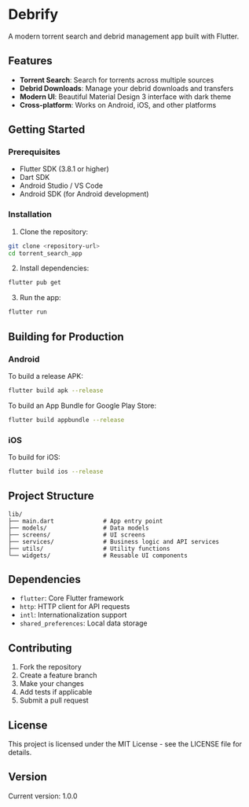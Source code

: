 # Debrify

A modern torrent search and debrid management app built with Flutter.

## Features

- **Torrent Search**: Search for torrents across multiple sources
- **Debrid Downloads**: Manage your debrid downloads and transfers
- **Modern UI**: Beautiful Material Design 3 interface with dark theme
- **Cross-platform**: Works on Android, iOS, and other platforms

## Getting Started

### Prerequisites

- Flutter SDK (3.8.1 or higher)
- Dart SDK
- Android Studio / VS Code
- Android SDK (for Android development)

### Installation

1. Clone the repository:
```bash
git clone <repository-url>
cd torrent_search_app
```

2. Install dependencies:
```bash
flutter pub get
```

3. Run the app:
```bash
flutter run
```

## Building for Production

### Android

To build a release APK:
```bash
flutter build apk --release
```

To build an App Bundle for Google Play Store:
```bash
flutter build appbundle --release
```

### iOS

To build for iOS:
```bash
flutter build ios --release
```

## Project Structure

```
lib/
├── main.dart              # App entry point
├── models/                # Data models
├── screens/               # UI screens
├── services/              # Business logic and API services
├── utils/                 # Utility functions
└── widgets/               # Reusable UI components
```

## Dependencies

- `flutter`: Core Flutter framework
- `http`: HTTP client for API requests
- `intl`: Internationalization support
- `shared_preferences`: Local data storage

## Contributing

1. Fork the repository
2. Create a feature branch
3. Make your changes
4. Add tests if applicable
5. Submit a pull request

## License

This project is licensed under the MIT License - see the LICENSE file for details.

## Version

Current version: 1.0.0
